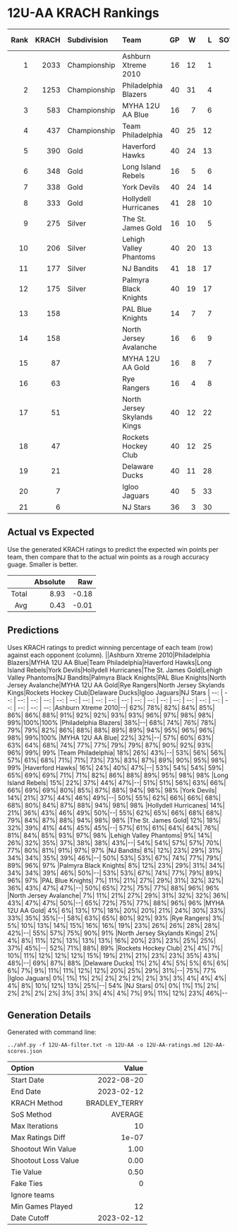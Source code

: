 # 12U-AA KRACH Rankings
Rank|KRACH|Subdivision|Team|GP|W|L|SOW|SOL|T|SoS|Exp Wins|Win Diff
---:|---:|:---|:---|---:|---:|---:|---:|---:|---:|---:|---:|---:
1|2033|Championship|Ashburn Xtreme 2010|16|12|1|2|1|0|547|12.9|-1.1
2|1253|Championship|Philadelphia Blazers|40|31|4|3|2|0|397|32.1|-1.9
3|583|Championship|MYHA 12U AA Blue|16|7|6|3|0|0|512|9.7|-0.3
4|437|Championship|Team Philadelphia|40|25|12|2|1|0|353|26.6|-0.4
5|390|Gold|Haverford Hawks|40|24|13|0|3|0|448|23.6|-0.4
6|348|Gold|Long Island Rebels|16|5|6|3|2|0|584|7.8|-0.2
7|338|Gold|York Devils|40|24|14|0|2|0|413|23.8|-0.2
8|333|Gold|Hollydell Hurricanes|41|28|10|0|2|1|235|28.7|0.2
9|275|Silver|The St. James Gold|16|10|5|0|1|0|265|10.0|0.0
10|206|Silver|Lehigh Valley Phantoms|40|20|13|2|5|0|309|22.1|0.1
11|177|Silver|NJ Bandits|41|18|17|2|3|1|314|20.7|0.2
12|175|Silver|Palmyra Black Knights|40|19|17|2|2|0|362|21.2|0.2
13|158||PAL Blue Knights|14|7|7|0|0|0|383|7.1|0.1
14|158||North Jersey Avalanche|16|6|9|1|0|0|344|7.1|0.1
15|87||MYHA 12U AA Gold|16|8|7|1|0|0|120|9.6|0.6
16|63||Rye Rangers|16|4|8|2|2|0|234|6.2|0.2
17|51||North Jersey Skylands Kings|40|12|22|3|3|0|207|15.6|0.6
18|47||Rockets Hockey Club|40|12|25|3|0|0|201|15.8|0.8
19|21||Delaware Ducks|40|11|28|0|1|0|215|11.7|0.7
20|7||Igloo Jaguars|40|5|33|1|1|0|163|6.4|0.4
21|6||NJ Stars|36|3|30|2|1|0|213|5.3|0.3

## Actual vs Expected
Use the generated KRACH ratings to predict the expected win points per team, then compare that to the actual win points as a rough accuracy guage. Smaller is better.

||Absolute|Raw
|---:|---:|---:
|Total|8.93|-0.18
|Avg|0.43|-0.01

## Predictions
Uses KRACH ratings to predict winning percentage of each team (row) against each opponent (column).
||Ashburn Xtreme 2010|Philadelphia Blazers|MYHA 12U AA Blue|Team Philadelphia|Haverford Hawks|Long Island Rebels|York Devils|Hollydell Hurricanes|The St. James Gold|Lehigh Valley Phantoms|NJ Bandits|Palmyra Black Knights|PAL Blue Knights|North Jersey Avalanche|MYHA 12U AA Gold|Rye Rangers|North Jersey Skylands Kings|Rockets Hockey Club|Delaware Ducks|Igloo Jaguars|NJ Stars
| --: | --: | --: | --: | --: | --: | --: | --: | --: | --: | --: | --: | --: | --: | --: | --: | --: | --: | --: | --: | --: | --: 
|Ashburn Xtreme 2010|--| 62%| 78%| 82%| 84%| 85%| 86%| 86%| 88%| 91%| 92%| 92%| 93%| 93%| 96%| 97%| 98%| 98%| 99%|100%|100%
|Philadelphia Blazers| 38%|--| 68%| 74%| 76%| 78%| 79%| 79%| 82%| 86%| 88%| 88%| 89%| 89%| 94%| 95%| 96%| 96%| 98%| 99%|100%
|MYHA 12U AA Blue| 22%| 32%|--| 57%| 60%| 63%| 63%| 64%| 68%| 74%| 77%| 77%| 79%| 79%| 87%| 90%| 92%| 93%| 96%| 99%| 99%
|Team Philadelphia| 18%| 26%| 43%|--| 53%| 56%| 56%| 57%| 61%| 68%| 71%| 71%| 73%| 73%| 83%| 87%| 89%| 90%| 95%| 98%| 99%
|Haverford Hawks| 16%| 24%| 40%| 47%|--| 53%| 54%| 54%| 59%| 65%| 69%| 69%| 71%| 71%| 82%| 86%| 88%| 89%| 95%| 98%| 98%
|Long Island Rebels| 15%| 22%| 37%| 44%| 47%|--| 51%| 51%| 56%| 63%| 66%| 66%| 69%| 69%| 80%| 85%| 87%| 88%| 94%| 98%| 98%
|York Devils| 14%| 21%| 37%| 44%| 46%| 49%|--| 50%| 55%| 62%| 66%| 66%| 68%| 68%| 80%| 84%| 87%| 88%| 94%| 98%| 98%
|Hollydell Hurricanes| 14%| 21%| 36%| 43%| 46%| 49%| 50%|--| 55%| 62%| 65%| 66%| 68%| 68%| 79%| 84%| 87%| 88%| 94%| 98%| 98%
|The St. James Gold| 12%| 18%| 32%| 39%| 41%| 44%| 45%| 45%|--| 57%| 61%| 61%| 64%| 64%| 76%| 81%| 84%| 85%| 93%| 97%| 98%
|Lehigh Valley Phantoms|  9%| 14%| 26%| 32%| 35%| 37%| 38%| 38%| 43%|--| 54%| 54%| 57%| 57%| 70%| 77%| 80%| 81%| 91%| 97%| 97%
|NJ Bandits|  8%| 12%| 23%| 29%| 31%| 34%| 34%| 35%| 39%| 46%|--| 50%| 53%| 53%| 67%| 74%| 77%| 79%| 89%| 96%| 97%
|Palmyra Black Knights|  8%| 12%| 23%| 29%| 31%| 34%| 34%| 34%| 39%| 46%| 50%|--| 53%| 53%| 67%| 74%| 77%| 79%| 89%| 96%| 97%
|PAL Blue Knights|  7%| 11%| 21%| 27%| 29%| 31%| 32%| 32%| 36%| 43%| 47%| 47%|--| 50%| 65%| 72%| 75%| 77%| 88%| 96%| 96%
|North Jersey Avalanche|  7%| 11%| 21%| 27%| 29%| 31%| 32%| 32%| 36%| 43%| 47%| 47%| 50%|--| 65%| 72%| 75%| 77%| 88%| 96%| 96%
|MYHA 12U AA Gold|  4%|  6%| 13%| 17%| 18%| 20%| 20%| 21%| 24%| 30%| 33%| 33%| 35%| 35%|--| 58%| 63%| 65%| 80%| 92%| 93%
|Rye Rangers|  3%|  5%| 10%| 13%| 14%| 15%| 16%| 16%| 19%| 23%| 26%| 26%| 28%| 28%| 42%|--| 55%| 57%| 75%| 90%| 91%
|North Jersey Skylands Kings|  2%|  4%|  8%| 11%| 12%| 13%| 13%| 13%| 16%| 20%| 23%| 23%| 25%| 25%| 37%| 45%|--| 52%| 71%| 88%| 89%
|Rockets Hockey Club|  2%|  4%|  7%| 10%| 11%| 12%| 12%| 12%| 15%| 19%| 21%| 21%| 23%| 23%| 35%| 43%| 48%|--| 69%| 87%| 88%
|Delaware Ducks|  1%|  2%|  4%|  5%|  5%|  6%|  6%|  6%|  7%|  9%| 11%| 11%| 12%| 12%| 20%| 25%| 29%| 31%|--| 75%| 77%
|Igloo Jaguars|  0%|  1%|  1%|  2%|  2%|  2%|  2%|  2%|  3%|  3%|  4%|  4%|  4%|  4%|  8%| 10%| 12%| 13%| 25%|--| 54%
|NJ Stars|  0%|  0%|  1%|  1%|  2%|  2%|  2%|  2%|  2%|  3%|  3%|  3%|  4%|  4%|  7%|  9%| 11%| 12%| 23%| 46%|--

## Generation Details

Generated with command line:
```
../ahf.py -f 12U-AA-filter.txt -n 12U-AA -o 12U-AA-ratings.md 12U-AA-scores.json
```

| Option | Value |
| :----- | ----: |
| Start Date | 2022-08-20 |
| End Date | 2023-02-12 |
| KRACH Method | BRADLEY_TERRY |
| SoS Method | AVERAGE |
| Max Iterations | 10 |
| Max Ratings Diff | 1e-07 |
| Shootout Win Value | 1.00 |
| Shootout Loss Value | 0.00 |
| Tie Value | 0.50 |
| Fake Ties | 0 |
| Ignore teams |  |
| Min Games Played | 12 |
| Date Cutoff | 2023-02-12 |


